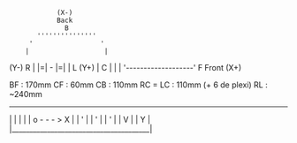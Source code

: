 
                (X-)
                Back
                  B
           '''''''''''''''
         '                 '
        |                   |
 (Y-) R | |=|     -     |=| | L (Y+)
        |         C         |
        |                   |
        '-------------------'
                  F
                Front
                 (X+)

 BF : 170mm
 CF : 60mm
 CB : 110mm
 RC = LC : 110mm (+ 6 de plexi) 
 RL : ~240mm

  _______________________________________
 |                                       |
 |                                       |
 |                o - - - > X            |
 |                '                      |
 |                '                      |
 |                '                      |
 |                V                      |
 |                Y                      |
 |_______________________________________|